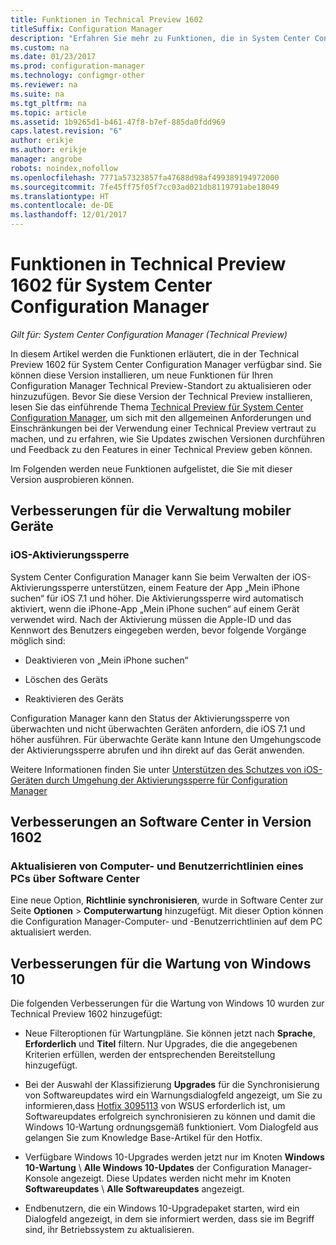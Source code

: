 ```yaml
---
title: Funktionen in Technical Preview 1602
titleSuffix: Configuration Manager
description: "Erfahren Sie mehr zu Funktionen, die in System Center Configuration Manager Technical Preview 1602 zur Verfügung stehen."
ms.custom: na
ms.date: 01/23/2017
ms.prod: configuration-manager
ms.technology: configmgr-other
ms.reviewer: na
ms.suite: na
ms.tgt_pltfrm: na
ms.topic: article
ms.assetid: 1b9265d1-b461-47f8-b7ef-885da0fdd969
caps.latest.revision: "6"
author: erikje
ms.author: erikje
manager: angrobe
robots: noindex,nofollow
ms.openlocfilehash: 7771a57323857fa47688d98af499389194972000
ms.sourcegitcommit: 7fe45ff75f05f7cc03ad021db8119791abe18049
ms.translationtype: HT
ms.contentlocale: de-DE
ms.lasthandoff: 12/01/2017
---
```

# <a name="capabilities-in-technical-preview-1602-for-system-center-configuration-manager"></a>Funktionen in Technical Preview 1602 für System Center Configuration Manager

*Gilt für: System Center Configuration Manager (Technical Preview)*

In diesem Artikel werden die Funktionen erläutert, die in der Technical Preview 1602 für System Center Configuration Manager verfügbar sind. Sie können diese Version installieren, um neue Funktionen für Ihren Configuration Manager Technical Preview-Standort zu aktualisieren oder hinzuzufügen. Bevor Sie diese Version der Technical Preview installieren, lesen Sie das einführende Thema [Technical Preview für System Center Configuration Manager](../../core/get-started/technical-preview.md), um sich mit den allgemeinen Anforderungen und Einschränkungen bei der Verwendung einer Technical Preview vertraut zu machen, und zu erfahren, wie Sie Updates zwischen Versionen durchführen und Feedback zu den Features in einer Technical Preview geben können.  

 Im Folgenden werden neue Funktionen aufgelistet, die Sie mit dieser Version ausprobieren können.  

##  <a name="BKMK_MDM"></a> Verbesserungen für die Verwaltung mobiler Geräte  

### <a name="ios-activation-lock"></a>iOS-Aktivierungssperre  
 System Center Configuration Manager kann Sie beim Verwalten der iOS-Aktivierungssperre unterstützen, einem Feature der App „Mein iPhone suchen“ für iOS 7.1 und höher. Die Aktivierungssperre wird automatisch aktiviert, wenn die iPhone-App „Mein iPhone suchen“ auf einem Gerät verwendet wird. Nach der Aktivierung müssen die Apple-ID und das Kennwort des Benutzers eingegeben werden, bevor folgende Vorgänge möglich sind:  

-   Deaktivieren von „Mein iPhone suchen“  

-   Löschen des Geräts  

-   Reaktivieren des Geräts  

 Configuration Manager kann den Status der Aktivierungssperre von überwachten und nicht überwachten Geräten anfordern, die iOS 7.1 und höher ausführen. Für überwachte Geräte kann Intune den Umgehungscode der Aktivierungssperre abrufen und ihn direkt auf das Gerät anwenden.  

 Weitere Informationen finden Sie unter [Unterstützen des Schutzes von iOS-Geräten durch Umgehung der Aktivierungssperre für Configuration Manager](/sccm/mdm/deploy-use/manage-ios-activation-lock)  

##  <a name="BKMK_SC1601"></a> Verbesserungen an Software Center in Version 1602  

### <a name="refresh-pc-machine-and-user-policy-from-software-center"></a>Aktualisieren von Computer- und Benutzerrichtlinien eines PCs über Software Center  
 Eine neue Option, **Richtlinie synchronisieren**, wurde in Software Center zur Seite **Optionen** > **Computerwartung** hinzugefügt. Mit dieser Option können die Configuration Manager-Computer- und -Benutzerrichtlinien auf dem PC aktualisiert werden.  

##  <a name="BKMK_Win10Servicing"></a> Verbesserungen für die Wartung von Windows 10  
 Die folgenden Verbesserungen für die Wartung von Windows 10 wurden zur Technical Preview 1602 hinzugefügt:  

-   Neue Filteroptionen für Wartungpläne.  Sie können jetzt nach **Sprache**, **Erforderlich** und **Titel** filtern. Nur Upgrades, die die angegebenen Kriterien erfüllen, werden der entsprechenden Bereitstellung hinzugefügt.  

-   Bei der Auswahl der Klassifizierung **Upgrades** für die Synchronisierung von Softwareupdates wird ein Warnungsdialogfeld angezeigt, um Sie zu informieren,dass [Hotfix 3095113](https://support.microsoft.com/kb/3095113) von WSUS erforderlich ist, um Softwareupdates erfolgreich synchronisieren zu können und damit die Windows 10-Wartung ordnungsgemäß funktioniert.  Vom Dialogfeld aus gelangen Sie zum Knowledge Base-Artikel für den Hotfix.  

-   Verfügbare Windows 10-Upgrades werden jetzt nur im Knoten **Windows 10-Wartung** \ **Alle Windows 10-Updates** der Configuration Manager-Konsole angezeigt. Diese Updates werden nicht mehr im Knoten **Softwareupdates** \ **Alle Softwareupdates** angezeigt.  

-   Endbenutzern, die ein Windows 10-Upgradepaket starten, wird ein Dialogfeld angezeigt, in dem sie informiert werden, dass sie im Begriff sind, ihr Betriebssystem zu aktualisieren.  
